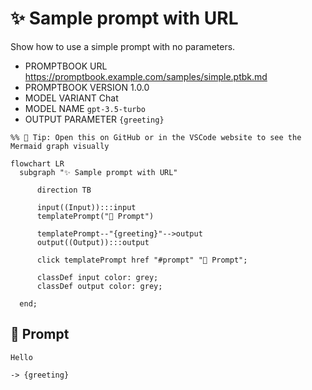 # ✨ Sample prompt with URL

Show how to use a simple prompt with no parameters.

-   PROMPTBOOK URL https://promptbook.example.com/samples/simple.ptbk.md
-   PROMPTBOOK VERSION 1.0.0
-   MODEL VARIANT Chat
-   MODEL NAME `gpt-3.5-turbo` <!-- <- TODO: [♐] Pick just the best model of required variant-->
-   OUTPUT PARAMETER `{greeting}`

<!--Graph-->
<!-- ⚠️ WARNING: This section was auto-generated -->

```mermaid
%% 🔮 Tip: Open this on GitHub or in the VSCode website to see the Mermaid graph visually

flowchart LR
  subgraph "✨ Sample prompt with URL"

      direction TB

      input((Input)):::input
      templatePrompt("💬 Prompt")

      templatePrompt--"{greeting}"-->output
      output((Output)):::output

      click templatePrompt href "#prompt" "💬 Prompt";

      classDef input color: grey;
      classDef output color: grey;

  end;
```

<!--/Graph-->

## 💬 Prompt

```text
Hello
```

`-> {greeting}`

<!--
TODO: [🧠] Figure out less simmilar word for "single", "simple" and "sample"
-->
